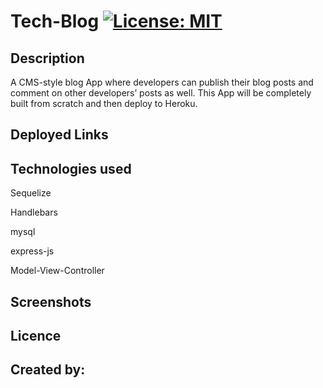 # Tech-Blog [![License: MIT](https://img.shields.io/badge/License-MIT-yellow.svg)](https://opensource.org/licenses/MIT)

## Description

A CMS-style blog App where developers can publish their blog posts and comment on other developers’ posts as well. This App will be completely built from scratch and then deploy to Heroku.

## Deployed Links

## Technologies used

Sequelize

Handlebars

mysql

express-js

Model-View-Controller


## Screenshots

## Licence

## Created by:




